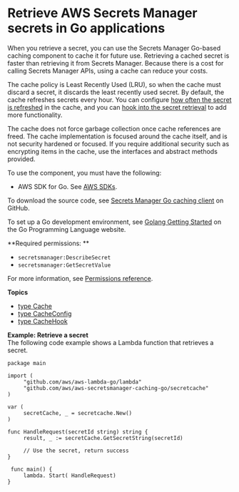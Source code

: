 # Retrieve AWS Secrets Manager secrets in Go applications<a name="retrieving-secrets_cache-go"></a>

When you retrieve a secret, you can use the Secrets Manager Go\-based caching component to cache it for future use\. Retrieving a cached secret is faster than retrieving it from Secrets Manager\. Because there is a cost for calling Secrets Manager APIs, using a cache can reduce your costs\.

The cache policy is Least Recently Used \(LRU\), so when the cache must discard a secret, it discards the least recently used secret\. By default, the cache refreshes secrets every hour\. You can configure [how often the secret is refreshed](retrieving-secrets_cache-go_CacheConfig.md) in the cache, and you can [hook into the secret retrieval](retrieving-secrets_cache-go_CacheHook.md) to add more functionality\.

The cache does not force garbage collection once cache references are freed\. The cache implementation is focused around the cache itself, and is not security hardened or focused\. If you require additional security such as encrypting items in the cache, use the interfaces and abstract methods provided\.

To use the component, you must have the following:
+ AWS SDK for Go\. See [AWS SDKs](asm_access.md#asm-sdks)\.

To download the source code, see [Secrets Manager Go caching client](https://github.com/aws/aws-secretsmanager-caching-go ) on GitHub\.

To set up a Go development environment, see [Golang Getting Started](https://golang.org/doc/install) on the Go Programming Language website\.

**Required permissions: **
+ `secretsmanager:DescribeSecret`
+ `secretsmanager:GetSecretValue`

For more information, see [Permissions reference](reference_iam-permissions.md)\.

**Topics**
+ [type Cache](retrieving-secrets_cache-go_cache.md)
+ [type CacheConfig](retrieving-secrets_cache-go_CacheConfig.md)
+ [type CacheHook](retrieving-secrets_cache-go_CacheHook.md)

**Example: Retrieve a secret**  
The following code example shows a Lambda function that retrieves a secret\.  

```
package main

import (
	 "github.com/aws/aws-lambda-go/lambda"
	 "github.com/aws/aws-secretsmanager-caching-go/secretcache"
)

var (
	 secretCache, _ = secretcache.New()
)

func HandleRequest(secretId string) string {
	 result, _ := secretCache.GetSecretString(secretId)
	 
	 // Use the secret, return success
}

 func main() {
	 lambda. Start( HandleRequest)
}
```